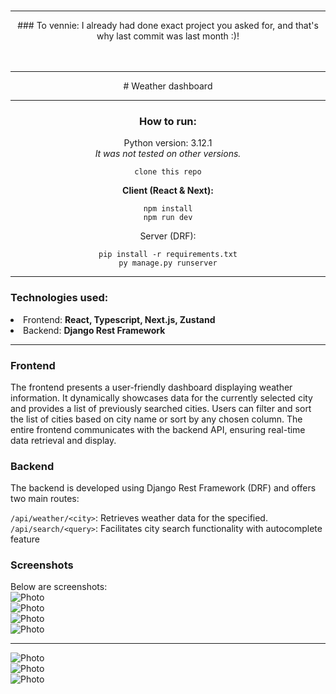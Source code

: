 <br />
<center>
<hr />
### To vennie: I already had done exact project you asked for, and that's why last commit was last month :)!<br /><br /><br /><hr />
# Weather dashboard


<hr />

### How to run:<br />
Python version: 3.12.1
<br /> <i>It was not tested on other versions.</i>
<br />

```
clone this repo
```

<b>Client (React & Next):</b>
```
npm install
npm run dev
```



Server (DRF):

```
pip install -r requirements.txt
py manage.py runserver
```


<hr/>
</center>



### Technologies used: <br />

<li>Frontend: <b>React, Typescript, Next.js, Zustand</b></li>
<li>Backend: <b>Django Rest Framework</b></li>

<hr/>




### Frontend
<p>The frontend presents a user-friendly dashboard displaying weather information. It dynamically showcases data for the currently selected city and provides a list of previously searched cities. Users can filter and sort the list of cities based on city name or sort by any chosen column. The entire frontend communicates with the backend API, ensuring real-time data retrieval and display.</p>

### Backend
<p>The backend is developed using Django Rest Framework (DRF) and offers two main routes:

```/api/weather/<city>```: Retrieves weather data for the specified<city>. </br>
```/api/search/<query>```: Facilitates city search functionality with autocomplete feature</p>


### Screenshots
Below are screenshots:</br>
<img src="https://github.com/xstiff/weather-app/blob/main/photos/fe1.png?raw=true" alt="Photo"/></br>
<img src="https://github.com/xstiff/weather-app/blob/main/photos/fe%20sort.png?raw=true" alt="Photo"/></br>
<img src="https://github.com/xstiff/weather-app/blob/main/photos/fe%20search.png?raw=true" alt="Photo"/></br>
<img src="https://github.com/xstiff/weather-app/blob/main/photos/fe%20search%20no%20data.png?raw=true" alt="Photo"/></br>

<hr/>

<img src="https://github.com/xstiff/weather-app/blob/main/photos/ExampleResponse.png" alt="Photo"/></br>
<img src="https://github.com/xstiff/weather-app/blob/main/photos/example%20search.png?raw=true" alt="Photo"/></br>
<img src="https://github.com/xstiff/weather-app/blob/main/photos/server%20response.png?raw=true" alt="Photo"/>
